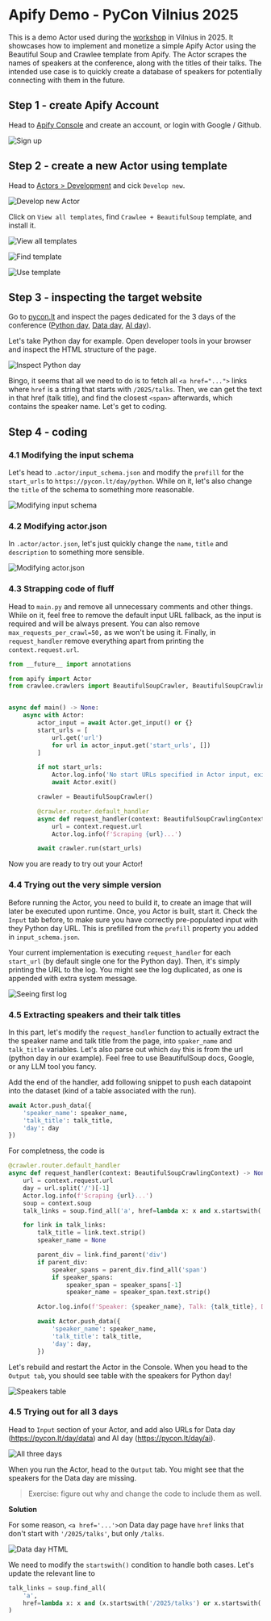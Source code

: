 # Apify Demo - PyCon Vilnius 2025

This is a demo Actor used during the [workshop](https://pycon.lt/talks/LAG8AJ) in Vilnius in 2025. It showcases how to implement and monetize a simple Apify Actor using the Beautiful Soup and Crawlee template from Apify. The Actor scrapes the names of speakers at the conference, along with the titles of their talks. The intended use case is to quickly create a database of speakers for potentially connecting with them in the future.

## Step 1 - create Apify Account
Head to [Apify Console](https://console.apify.com/sign-up) and create an account, or login with Google / Github.

![Sign up](images/1_signup.png)

## Step 2 - create a new Actor using template
Head to [Actors > Development](https://console.apify.com/actors/development/my-actors) and cick `Develop new`.

![Develop new Actor](images/2a_develop_new.png)

Click on `View all templates`, find `Crawlee + BeautifulSoup` template, and install it.

![View all templates](images/2b_view_all_templates.png)

![Find template](images/2c_find_template.png)

![Use template](images/2d_use_template.png)

## Step 3 - inspecting the target website
Go to [pycon.lt](https://pycon.lt/) and inspect the pages dedicated for the 3 days of the conference ([Python day](https://pycon.lt/day/python), [Data day](https://pycon.lt/day/data), [AI day](https://pycon.lt/day/ai)).

Let's take Python day for example. Open developer tools in your browser and inspect the HTML structure of the page.

![Inspect Python day](images/3_inspect_page_python_day.png)

Bingo, it seems that all we need to do is to fetch all `<a href="...">` links where `href` is a string that starts with `/2025/talks`. Then, we can get the text in that href (talk title), and find the closest `<span>` afterwards, which contains the speaker name. Let's get to coding.

## Step 4 - coding
### 4.1 Modifying the input schema
Let's head to `.actor/input_schema.json` and modify the `prefill` for the `start_urls` to `https://pycon.lt/day/python`. While on it, let's also change the `title` of the schema to something more reasonable.

![Modifying input schema](images/4a_modifying_input_schema.png)

### 4.2 Modifying actor.json
In `.actor/actor.json`, let's just quickly change the `name`, `title` and `description` to something more sensible.

![Modifying actor.json](images/4b_modifying_actor_json.png)

### 4.3 Strapping code of fluff
Head to `main.py` and remove all unnecessary comments and other things. While on it, feel free to remove the default input URL fallback, as the input is required and will be always present. You can also remove `max_requests_per_crawl=50,` as we won't be using it. Finally, in `request_handler` remove everything apart from printing the `context.request.url`.

```python
from __future__ import annotations

from apify import Actor
from crawlee.crawlers import BeautifulSoupCrawler, BeautifulSoupCrawlingContext


async def main() -> None:
    async with Actor:
        actor_input = await Actor.get_input() or {}
        start_urls = [
            url.get('url')
            for url in actor_input.get('start_urls', [])
        ]

        if not start_urls:
            Actor.log.info('No start URLs specified in Actor input, exiting...')
            await Actor.exit()

        crawler = BeautifulSoupCrawler()

        @crawler.router.default_handler
        async def request_handler(context: BeautifulSoupCrawlingContext) -> None:
            url = context.request.url
            Actor.log.info(f'Scraping {url}...')

        await crawler.run(start_urls)
```

Now you are ready to try out your Actor!

### 4.4 Trying out the very simple version
Before running the Actor, you need to build it, to create an image that will later be executed upon runtime. Once, you Actor is built, start it. Check the `Input` tab before, to make sure you have correctly pre-populated input with they Python day URL. This is prefilled from the `prefill` property you added in `input_schema.json`.

Your current implementation is executing `request_handler` for each `start_url` (by default single one for the Python day). Then, it's simply printing the URL to the log. You might see the log duplicated, as one is appended with extra system message.

![Seeing first log](images/4d_seeing_first_log.png)

### 4.5 Extracting speakers and their talk titles
In this part, let's modify the `request_handler` function to actually extract the the speaker name and talk title from the page, into `spaker_name` and `talk_title` variables. Let's also parse out which `day` this is from the url (python day in our example). Feel free to use BeautifulSoup docs, Google, or any LLM tool you fancy.

Add the end of the handler, add following snippet to push each datapoint into the dataset (kind of a table associated with the run). 
```python
await Actor.push_data({
    'speaker_name': speaker_name,
    'talk_title': talk_title,
    'day': day
})
```

For completness, the code is
```python
@crawler.router.default_handler
async def request_handler(context: BeautifulSoupCrawlingContext) -> None:
    url = context.request.url
    day = url.split('/')[-1]
    Actor.log.info(f'Scraping {url}...')
    soup = context.soup
    talk_links = soup.find_all('a', href=lambda x: x and x.startswith('/2025/talks'))

    for link in talk_links:
        talk_title = link.text.strip()
        speaker_name = None

        parent_div = link.find_parent('div')
        if parent_div:
            speaker_spans = parent_div.find_all('span')
            if speaker_spans:
                speaker_span = speaker_spans[-1]
                speaker_name = speaker_span.text.strip()

        Actor.log.info(f'Speaker: {speaker_name}, Talk: {talk_title}, Day: {day}')

        await Actor.push_data({
            'speaker_name': speaker_name,
            'talk_title': talk_title,
            'day': day,
        })
```

Let's rebuild and restart the Actor in the Console. When you head to the `Output tab`, you should see table with the speakers for Python day!

![Speakers table](images/4e_speakers_table.png)

### 4.5 Trying out for all 3 days
Head to `Input` section of your Actor, and add also URLs for Data day (https://pycon.lt/day/data) and AI day (https://pycon.lt/day/ai).

![All three days](images/4f_trying_all_three_days.png)

When you run the Actor, head to the `Output` tab. You might see that the speakers for the Data day are missing.

> Exercise: figure out why and change the code to include them as well.

**Solution**

For some reason, `<a href='...'>`on Data day page have `href` links that don't start with `'/2025/talks'`, but only `/talks`.


![Data day HTML](images/4g_data_day_data_inconsistency.png)

We need to modify the `startswith()` condition to handle both cases. Let's update the relevant line to
```python
talk_links = soup.find_all(
    'a',
    href=lambda x: x and (x.startswith('/2025/talks') or x.startswith('/talks/'))
)
```

